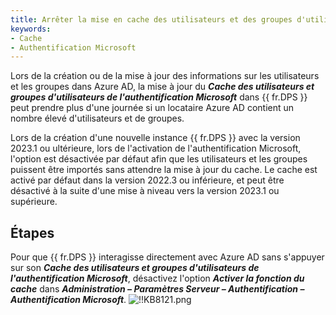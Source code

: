 ```yaml
---
title: Arrêter la mise en cache des utilisateurs et des groupes d'utilisateurs.
keywords:
- Cache
- Authentification Microsoft
---
```

Lors de la création ou de la mise à jour des informations sur les utilisateurs et les groupes dans Azure AD, la mise à jour du ***Cache des utilisateurs et groupes d'utilisateurs de l'authentification Microsoft*** dans {{ fr.DPS }} peut prendre plus d'une journée si un locataire Azure AD contient un nombre élevé d'utilisateurs et de groupes. 

Lors de la création d'une nouvelle instance {{ fr.DPS }} avec la version 2023.1 ou ultérieure, lors de l'activation de l'authentification Microsoft, l'option est désactivée par défaut afin que les utilisateurs et les groupes puissent être importés sans attendre la mise à jour du cache. Le cache est activé par défaut dans la version 2022.3 ou inférieure, et peut être désactivé à la suite d'une mise à niveau vers la version 2023.1 ou supérieure.

## Étapes

Pour que {{ fr.DPS }} interagisse directement avec Azure AD sans s'appuyer sur son ***Cache des utilisateurs et groupes d'utilisateurs de l'authentification Microsoft***, désactivez l'option ***Activer la fonction du cache*** dans ***Administration – Paramètres Serveur – Authentification – Authentification Microsoft***.
![!!KB8121.png](/img/fr/kb/KB8121.png)
